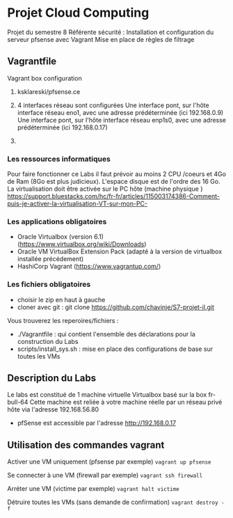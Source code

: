 # Projet Cloud Computing 

Projet du semestre 8 
Référente sécurité : Installation et configuration du serveur pfsense avec Vagrant
Mise en place de règles de filtrage 

## Vagrantfile 
Vagrant box configuration 

1. ksklareski/pfsense.ce 
2. 4 interfaces réseau sont configurées 
    Une interface pont, sur l'hôte interface réseau eno1, avec une adresse prédéterminée (ici 192.168.0.9) 
    Une interface pont, sur l'hôte interface réseau enp1s0, avec une adresse prédéterminée (ici 192.168.0.17) 
    
4. 
### Les ressources informatiques

Pour faire fonctionner ce Labs il faut prévoir au moins 2 CPU /coeurs et 4Go de Ram (8Go est plus judicieux). L'espace disque est de l'ordre des 16 Go.
La virtualisation doit être activée sur le PC hôte (machine physique ) 
https://support.bluestacks.com/hc/fr-fr/articles/115003174386-Comment-puis-je-activer-la-virtualisation-VT-sur-mon-PC-

### Les applications obligatoires

* Oracle Virtualbox (version 6.1) (<https://www.virtualbox.org/wiki/Downloads>)
* Oracle VM VirtualBox Extension Pack (adapté à la version de virtualbox installée précédement)
* HashiCorp Vagrant (<https://www.vagrantup.com/>)

### Les fichiers obligatoires

* choisir le zip en haut à gauche
* cloner avec git : git clone https://github.com/chavinje/S7-projet-il.git

Vous trouverez les reperoires/fichiers :

* ./Vagrantfile : qui contient l'ensemble des déclarations pour la construction du Labs
* scripts/install_sys.sh : mise en place des configurations de base sur toutes les VMs

## Description du Labs

Le labs est constitué de 1 machine virtuelle Virtualbox basé sur la box fr-bull-64
Cette machine est reliée à votre machine réelle par un réseau privé hôte via l'adresse 192.168.56.80

* pfSense est accessible par l'adresse http://192.168.0.17

## Utilisation des commandes vagrant

Activer une VM uniquement (pfsense par exemple)
    ```vagrant up pfsense```

Se connecter à une VM (firewall par exemple)
    ```vagrant ssh firewall```

Arréter une VM (victime par exemple)
    ```vagrant halt victime```

Détruire toutes les VMs (sans demande de confirmation)
    ```vagrant destroy -f```
